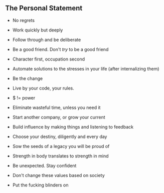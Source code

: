 ## The Personal Statement

*   No regrets

*   Work quickly but deeply

*   Follow through and be deliberate

*   Be a good friend. Don't _try_ to be a good friend

*   Character first, occupation second

*   Automate solutions to the stresses in your life (after internalizing them)

*   Be the change

*   Live by your code, your rules.

*   $ != power

*   Eliminate wasteful time, unless you need it

*   Start another company, or grow your current

*   Build influence by making things and listening to feedback

*   Choose your destiny, diligently and every day

*   Sow the seeds of a legacy you will be proud of

*   Strength in body translates to strength in mind

*   Be unexpected. Stay confident

*   Don't change these values based on society

*   Put the fucking blinders on
